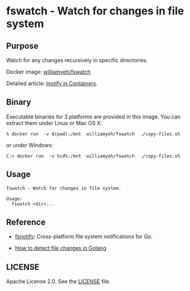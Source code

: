 # fswatch - Watch for changes in file system

## Purpose

Watch for any changes recursively in specific directories.

Docker image: [williamyeh/fswatch](https://hub.docker.com/r/williamyeh/fswatch/)

Detailed article: [Inotify in Containers](https://william-yeh.net/post/2019/06/inotify-in-containers/). 

## Binary

Executable binaries for 3 platforms are provided in this image.  You can extract them under Linux or Mac OS X:

```
% docker run  -v $(pwd):/mnt  williamyeh/fswatch  ./copy-files.sh
```

or under Windows:

```
C:> docker run  -v %cd%:/mnt  williamyeh/fswatch  ./copy-files.sh
```


## Usage

```
fswatch - Watch for changes in file system.

Usage:
  fswatch <dir>...
```


## Reference

- [fsnotify](https://fsnotify.org/): Cross-platform file system notifications for Go.

- [How to detect file changes in Golang](https://medium.com/@skdomino/watch-this-file-watching-in-go-5b5a247cf71f)


## LICENSE

Apache License 2.0.  See the [LICENSE](LICENSE) file.
